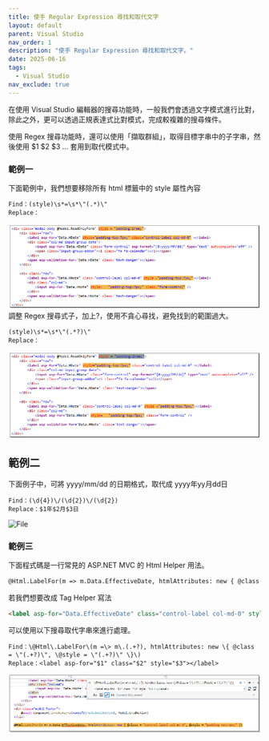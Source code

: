 ```yaml
---
title: 使手 Regular Expression 尋找和取代文字
layout: default
parent: Visual Studio
nav_order: 1
description: "使手 Regular Expression 尋找和取代文字。"
date: 2025-06-16
tags:
  - Visual Studio
nav_exclude: true
---
```


在使用 Visual Studio 編輯器的搜尋功能時，一般我們會透過文字模式進行比對，除此之外，更可以透過正規表達式比對模式，完成較複雜的搜尋條件。

使用 Regex 搜尋功能時，還可以使用「擷取群組」，取得目標字串中的子字串，然後使用 $1 $2 $3 ... 套用到取代模式中。


### 範例一
下面範例中，我們想要移除所有 html 標籤中的 style 屬性內容
```txt
Find：(style)\s*=\s*\"(.*)\"
Replace：
```
![Find And Replace 1](images/find-and-replace-1.png)
調整 Regex 搜尋式子，加上?，使用不貪心尋找，避免找到的範圍過大。
```txt
(style)\s*=\s*\"(.*?)\"
Replace：
```
![Find And Replace 1](images/find-and-replace-2.png)

## 範例二

下面例子中，可將 yyyy/mm/dd 的日期格式，取代成 yyyy年yy月dd日
```
Find：(\d{4})\/(\d{2})\/(\d{2})
Replace：$1年$2月$3日
```
![File](images/find-and-replace-４.png)

### 範例三

下面程式碼是一行常見的 ASP.NET MVC 的 Html Helper 用法。
```html
@Html.LabelFor(m => m.Data.EffectiveDate, htmlAttributes: new { @class = "control-label col-md-0", @style = "padding-top:7px;" })
```
若我們想要改成 Tag Helper 寫法
```html
<label asp-for="Data.EffectiveDate" class="control-label col-md-0" style="padding-top:7px;"></label>
```
可以使用以下搜尋取代字串來進行處理。
```
Find：\@Html\.LabelFor\(m =\> m\.(.+?), htmlAttributes: new \{ @class = \"(.+?)\", \@style = \"(.+?)\" \}\)
Replace：<label asp-for="$1" class="$2" style="$3"></label>
```


![Find And Replace 3](images/find-and-replace-3.png)
